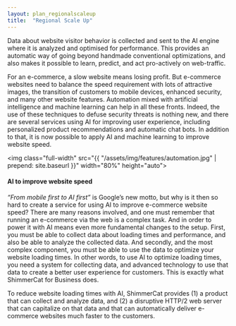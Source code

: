 ```yaml
---
layout: plan_regionalscaleup
title:  "Regional Scale Up"
---
```

Data about website visitor behavior is collected and sent to the AI engine where it is analyzed and optimised for performance. This provides an automatic way of going beyond handmade conventional optimizations, and also makes it possible to learn, predict, and act pro-actively on web-traffic.

For an e-commerce, a slow website means losing profit. But e-commerce websites need to balance the speed requirement with lots of attractive images, the transition of customers to mobile devices, enhanced security, and many other website features. Automation mixed with artificial intelligence and machine learning can help in all these fronts. Indeed, the use of these techniques to defuse security threats is nothing new, and there are several services using AI for improving user experience, including personalized product recommendations and automatic chat bots. In addition to that, it is now possible to apply AI and machine learning to improve website speed.

<img class="full-width" src="{{ "/assets/img/features/automation.jpg" | prepend: site.baseurl }}" width="80%" height="auto">


#### AI to improve website speed
*“From mobile first to AI first”* is Google’s new motto, but why is it then so hard to create a service for using AI to improve e-commerce website speed? There are many reasons involved, and one must remember that running an e-commerce via the web is a complex task. And in order to power it with AI means even more fundamental changes to the setup. First, you must be able to collect data about loading times and performance, and also be able to analyze the collected data. And secondly, and the most complex component, you must be able to use the data to optimize your website loading times. In other words, to use AI to optimize loading times, you need a system for collecting data, and advanced technology to use that data to create a better user experience for customers. This is exactly what ShimmerCat for Business does.

To reduce website loading times with AI, ShimmerCat provides (1) a product that can collect and analyze data, and (2) a disruptive HTTP/2 web server that can capitalize on that data and that can automatically deliver e-commerce websites much faster to the customers.


